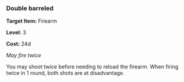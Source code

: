 ### Double barreled

**Target Item:** Firearm

**Level:** 3

**Cost:** 24d

_May fire twice_

You may shoot twice before needing to reload the firearm. When firing twice in 1 round, both shots are at disadvantage.